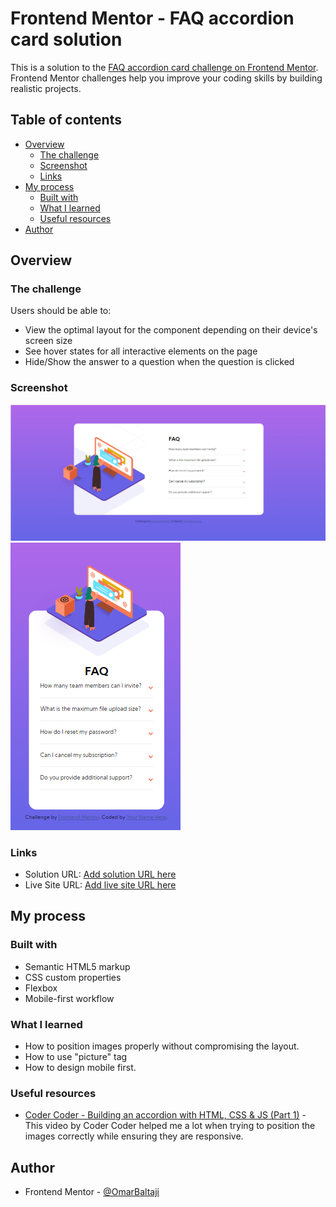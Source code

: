 # Frontend Mentor - FAQ accordion card solution

This is a solution to the [FAQ accordion card challenge on Frontend Mentor](https://www.frontendmentor.io/challenges/faq-accordion-card-XlyjD0Oam). Frontend Mentor challenges help you improve your coding skills by building realistic projects. 

## Table of contents

- [Overview](#overview)
  - [The challenge](#the-challenge)
  - [Screenshot](#screenshot)
  - [Links](#links)
- [My process](#my-process)
  - [Built with](#built-with)
  - [What I learned](#what-i-learned)
  - [Useful resources](#useful-resources)
- [Author](#author)

## Overview

### The challenge

Users should be able to:

- View the optimal layout for the component depending on their device's screen size
- See hover states for all interactive elements on the page
- Hide/Show the answer to a question when the question is clicked

### Screenshot

<img src="./desktop.png" >
<img src="./mobile.png" >

### Links

- Solution URL: [Add solution URL here](https://your-solution-url.com)
- Live Site URL: [Add live site URL here](https://your-live-site-url.com)

## My process

### Built with

- Semantic HTML5 markup
- CSS custom properties
- Flexbox
- Mobile-first workflow

### What I learned

- How to position images properly without compromising the layout. 
- How to use "picture" tag
- How to design mobile first.

### Useful resources

- [Coder Coder - Building an accordion with HTML, CSS & JS (Part 1)](https://www.youtube.com/watch?v=FboXxLxg8eo ) - This video by Coder Coder helped me a lot when trying to position the images correctly while ensuring they are responsive.


## Author

- Frontend Mentor - [@OmarBaltaji](https://www.frontendmentor.io/profile/OmarBaltaji)